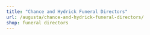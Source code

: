 ```yaml
---
title: "Chance and Hydrick Funeral Directors"
url: /augusta/chance-and-hydrick-funeral-directors/
shop: funeral directors
---
```

